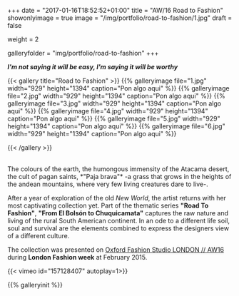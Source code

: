 +++
date = "2017-01-16T18:52:52+01:00"
title = "AW/16 Road to Fashion"
showonlyimage = true
image = "/img/portfolio/road-to-fashion/1.jpg"
draft = false

weight = 2

galleryfolder = "img/portfolio/road-to-fashion"
+++

***I'm not saying it will be easy, I'm saying it will be worthy***

<!--more-->


{{< gallery title="Road to Fashion" >}}
  {{% galleryimage file="1.jpg" width="929" height="1394" caption="Pon algo aqui" %}}
  {{% galleryimage file="2.jpg" width="929" height="1394" caption="Pon algo aqui" %}}
  {{% galleryimage file="3.jpg" width="929" height="1394" caption="Pon algo aqui" %}}
  {{% galleryimage file="4.jpg" width="929" height="1394" caption="Pon algo aqui" %}}
  {{% galleryimage file="5.jpg" width="929" height="1394" caption="Pon algo aqui" %}}
  {{% galleryimage file="6.jpg" width="929" height="1394" caption="Pon algo aqui" %}}

{{< /gallery >}}

<br/>
The colours of the earth, the humongous immensity of the Atacama desert, the cult of pagan saints, *"Paja brava"*  -a grass that grows in the heights of the andean mountains, where very few living creatures dare to live-.

After a year of exploration of the old *New World*, the artist returns with her most captivating collection yet. Part of the thematic series **"Road To Fashion"**, **"From El Bolsón to Chuquicamata"** captures the raw nature and living of the rural South American continent. In an ode to a different life soil, soul and survival are the elements combined to express the designers view of a different culture.

The collection was presented on <a href="http://www.oxfordfashionstudio.com/previous-shows/london-aw16/">Oxford Fashion Studio LONDON // AW16</a> during **London Fashion week** at February 2015.

{{< vimeo id="157128407" autoplay=1>}}

{{% galleryinit %}}
